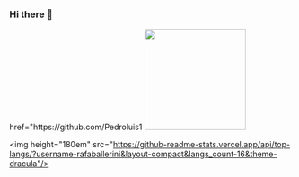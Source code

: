### Hi there 👋


<div>
  <a> href="https://github.com/Pedroluis1</a>
  <!--<img height="180em" src="https://github-readme-stats.vercel.app/api?username=Pedroluis1&show_icons=true&theme=dracula&include_all_commits=true_commits=true&count_private=true"/>-->
  <img height="180em" src="https://github-readme-stats.vercel.app/api/top-langs/?username=Pedroluis1&layout=compact&langs_count=16theme=dracula"/>
  
<img height="180em" src="https://github-readme-stats.vercel.app/api/top-langs/?username-rafaballerini&layout-compact&langs_count-16&theme-dracula"/>
</div>
<!--
**Pedroluis1/Pedroluis1** is a ✨ _special_ ✨ repository because its `README.md` (this file) appears on your GitHub profile.

Here are some ideas to get you started:

- 🔭 I’m currently working on ...
- 🌱 I’m currently learning ...
- 👯 I’m looking to collaborate on ...
- 🤔 I’m looking for help with ...
- 💬 Ask me about ...
- 📫 How to reach me: ...
- 😄 Pronouns: ...
- ⚡ Fun fact: ...
-->
